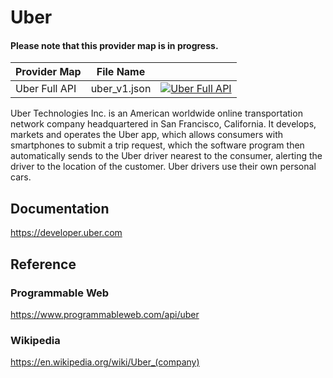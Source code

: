 # Uber

#### Please note that this provider map is in progress.

| Provider Map  | File Name    |                                                                                                                                                                                                                             |
|---------------|--------------|-----------------------------------------------------------------------------------------------------------------------------------------------------------------------------------------------------------------------------|
| Uber Full API | uber_v1.json | [![Uber Full API](https://d233zlhvpze22y.cloudfront.net/github/AddBitScoopXSmall.png)](https://bitscoop.com/maps/create?source=https://raw.githubusercontent.com/bitscooplabs/provider-maps/master/uber/uber_v1.json) |

Uber Technologies Inc. is an American worldwide online transportation network company headquartered in San Francisco, California. It develops, markets and operates the Uber app, which allows consumers with smartphones to submit a trip request, which the software program then automatically sends to the Uber driver nearest to the consumer, alerting the driver to the location of the customer. Uber drivers use their own personal cars.

## Documentation
https://developer.uber.com

## Reference

### Programmable Web
https://www.programmableweb.com/api/uber

### Wikipedia
https://en.wikipedia.org/wiki/Uber_(company)